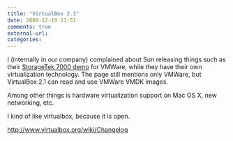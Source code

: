 ```yaml
---
title: "VirtualBox 2.1"
date: 2008-12-19 11:51
comments: true
external-url:
categories:
---
```

I (internally in our company) complained about Sun releasing things such as their [StorageTek 7000 demo][1] for VMWare, while they have their own virtualization technology. The page still mentions only VMWare, but VirtualBox 2.1 can read and use VMWare VMDK images.  
  
Among other things is hardware virtualization support on Mac OS X, new networking, etc.  
  
I kind of like virtualbox, because it is open.

<http://www.virtualbox.org/wiki/Changelog>

  [1]: http://www.sun.com/storage/disk_systems/unified_storage/resources.jsp
